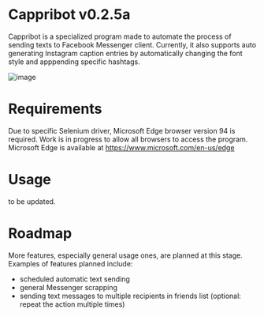 # Cappribot v0.2.5a
Cappribot is a specialized program made to automate the process of sending texts to Facebook Messenger client. Currently, it also supports auto generating Instagram caption entries by automatically changing the font style and apppending specific hashtags.

![image](https://user-images.githubusercontent.com/26194167/135724100-5d3f85c8-dddb-4d70-b8b7-f54359414660.png)


# Requirements
Due to specific Selenium driver, Microsoft Edge browser version 94 is required. Work is in progress to allow all browsers to access the program. Microsoft Edge is available at
https://www.microsoft.com/en-us/edge

# Usage
to be updated.

# Roadmap
More features, especially general usage ones, are planned at this stage. Examples of features planned include:
* scheduled automatic text sending
* general Messenger scrapping 
* sending text messages to multiple recipients in friends list (optional: repeat the action multiple times)
